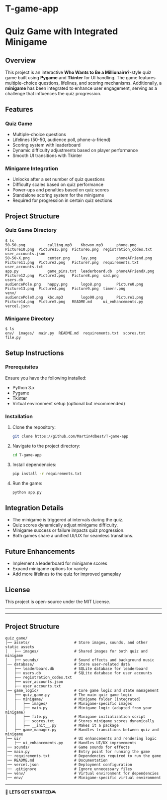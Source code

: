 # T-game-app

# Quiz Game with Integrated Minigame

## Overview

This project is an interactive **Who Wants to Be a Millionaire?**-style quiz game built using **Pygame** and **Tkinter** for UI handling. The game features multiple-choice questions, lifelines, and scoring mechanisms. Additionally, a **minigame** has been integrated to enhance user engagement, serving as a challenge that influences the quiz progression.

## Features

### Quiz Game

- Multiple-choice questions
- Lifelines (50-50, audience poll, phone-a-friend)
- Scoring system with leaderboard
- Dynamic difficulty adjustments based on player performance
- Smooth UI transitions with Tkinter

### Minigame Integration

- Unlocks after a set number of quiz questions
- Difficulty scales based on quiz performance
- Power-ups and penalties based on quiz scores
- Standalone scoring system for the minigame
- Required for progression in certain quiz sections

## Project Structure

### **Quiz Game Directory**

```
$ ls
50-50.png          calling.mp3    Kbcwon.mp3      phone.png          Picture10.png  Picture15.png  Picture6.png  registration_codes.txt  user_accounts.json
50-50-X.png        center.png     lay.png         phoneAFriend.png   Picture11.png  Picture2.png   Picture7.png  requirements.txt        user_accounts.txt
app.py             game_pins.txt  leaderboard.db  phoneAFriendX.png  Picture12.png  Picture3.png   Picture8.png  sad.png                 users.db
audiencePole.png   happy.png      logo8.png       Picture0.png       Picture13.png  Picture4.png   Picture9.png  timerr.png              venv/
audiencePoleX.png  kbc.mp3        logo90.png      Picture1.png       Picture14.png  Picture5.png   README.md     ui_enhancements.py      vercel.json      
```

### **Minigame Directory**

```
$ ls
env/  images/  main.py  README.md  requirements.txt  scores.txt  file.py
```

## Setup Instructions

### Prerequisites

Ensure you have the following installed:

- Python 3.x
- Pygame
- Tkinter
- Virtual environment setup (optional but recommended)

### Installation

1. Clone the repository:

   ```sh
   git clone https://github.com/Martin4dbest/T-game-app
   ```

2. Navigate to the project directory:

   ```sh
   cd T-game-app
   ```

3. Install dependencies:

   ```sh
   pip install -r requirements.txt
   ```

4. Run the game:

   ```sh
   python app.py
   ```

## Integration Details

- The minigame is triggered at intervals during the quiz.
- Quiz scores dynamically adjust minigame difficulty.
- Minigame success or failure impacts quiz progression.
- Both games share a unified UI/UX for seamless transitions.

## Future Enhancements

- Implement a leaderboard for minigame scores
- Expand minigame options for variety
- Add more lifelines to the quiz for improved gameplay

## License

This project is open-source under the MIT License.

---



---

## **Project Structure**

```
quiz_game/
│── assets/                    # Store images, sounds, and other static assets
│   ├── images/                # Shared images for both quiz and minigame
│   ├── sounds/                # Sound effects and background music
│── database/                  # Store user-related data
│   ├── leaderboard.db         # SQLite database for leaderboard
│   ├── users.db               # SQLite database for user accounts
│   ├── registration_codes.txt
│   ├── user_accounts.json
│   ├── user_accounts.txt
│── game_logic/                # Core game logic and state management
│   ├── quiz_game.py           # The main quiz game logic
│   ├── minigame/              # Minigame folder (integrated)
│   │   ├── images/            # Minigame-specific images
│   │   ├── main.py            # Minigame logic (adapted from your minigame)
│   │   ├── file.py            # Minigame initialization script
│   │   ├── scores.txt         # Stores minigame scores dynamically
│   │   ├── __init__.py        # Makes it a package
│   ├── game_manager.py        # Handles transitions between quiz and minigame
│── ui/                        # UI enhancements and rendering logic
│   ├── ui_enhancements.py     # Handles UI/UX improvements
│── sounds/                    # Game sounds for effects
│── main.py                    # Entry point for running the game
│── requirements.txt           # Dependencies required to run the game
│── README.md                  # Documentation
│── vercel.json                # Deployment configuration
│── .gitignore                 # Ignore unnecessary files
│── venv/                      # Virtual environment for dependencies
│── env/                       # Minigame-specific virtual environment
```

---



🚀 **LETS GET STARTED**🎮
